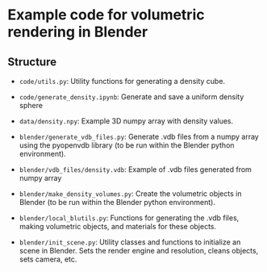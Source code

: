 # Example code for volumetric rendering in Blender

## Structure

- `code/utils.py`: Utility functions for generating a density cube.
- `code/generate_density.ipynb`: Generate and save a uniform density sphere

- `data/density.npy`: Example 3D numpy array with density values.

- `blender/generate_vdb_files.py`: Generate .vdb files from a numpy array using the pyopenvdb library (to be run within the Blender python environment).
- `blender/vdb_files/density.vdb`: Example of .vdb files generated from numpy array

- `blender/make_density_volumes.py`: Create the volumetric objects in Blender (to be run within the Blender python environment).
- `blender/local_blutils.py`: Functions for generating the .vdb files, making volumetric objects, and materials for these objects. 
- `blender/init_scene.py`: Utility classes and functions to initialize an scene in Blender. Sets the render engine and resolution, cleans objects, sets camera, etc. 


